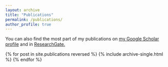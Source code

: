 ```yaml
---
layout: archive
title: "Publications"
permalink: /publications/
author_profile: true
---
```



You can also find the most part of my publications on <u><a href="https://scholar.google.com/">my Google Scholar profile</a></u> and in <u><a href="https://www.researchgate.net/">ResearchGate</a>.</u>


{% for post in site.publications reversed %}
  {% include archive-single.html %}
{% endfor %}
